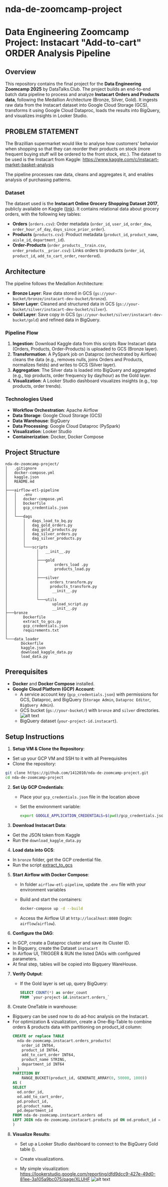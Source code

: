 # nda-de-zoomcamp-project

# Data Engineering Zoomcamp Project: Instacart "Add-to-cart" ORDER Analysis Pipeline

## Overview

This repository contains the final project for the **Data Engineering Zoomcamp 2025** by DataTalks.Club. The project builds an end-to-end batch data pipeline to process and analyze **Instacart Orders and Products data**, following the Medallion Architecture (Bronze, Silver, Gold). It ingests raw data from the Instacart dataset into Google Cloud Storage (GCS), transforms it using Google Cloud Dataproc, loads the results into BigQuery, and visualizes insights in Looker Studio.

## PROBLEM STATEMENT

The Brazillian supermarket would like to analyse how customers' behavior when shopping so that they can reorder their products on stock (more frequent buying stuff will be ordered to the front stock, etc.).
The dataset to be used is the Instacart from Kaggle: <https://www.kaggle.com/c/instacart-market-basket-analysis>

The pipeline processes raw data, cleans and aggregates it, and enables analysis of purchasing patterns.

### Dataset

The dataset used is the **Instacart Online Grocery Shopping Dataset 2017**, publicly available on Kaggle ([link](https://www.kaggle.com/c/instacart-market-basket-analysis)). It contains relational data about grocery orders, with the following key tables:

- **Orders** (`orders.csv`): Order metadata (`order_id`, `user_id`, `order_dow`, `order_hour_of_day`, `days_since_prior_order`).
- **Products** (`products.csv`): Product metadata (`product_id`, `product_name`, `aisle_id`, `department_id`).
- **Order-Products** (`order_products__train.csv`, `order_products__prior.csv`): Links orders to products (`order_id`, `product_id`, `add_to_cart_order`, `reordered`).

## Architecture

The pipeline follows the Medallion Architecture:

- **Bronze Layer**: Raw data stored in GCS (`gs://your-bucket/bronze/instacart-dev-bucket/bronze`).
- **Silver Layer**: Cleaned and structured data in GCS (`gs://your-bucket/silver/instacart-dev-bucket/silver`).
- **Gold Layer**: Save copy in GCS (`gs://your-bucket/silver/instacart-dev-bucket/gold`) and refined data in BigQuery.

### Pipeline Flow

1. **Ingestion**: Download Kaggle data from this scripts Raw Instacart data (Orders, Products, Order-Products) is uploaded to GCS (Bronze layer).
2. **Transformation**: A PySpark job on Dataproc (orchestrated by Airflow) cleans the data (e.g., removes nulls, joins Orders and Products, normalizes fields) and writes to GCS (Silver layer).
3. **Aggregation**: The Silver data is loaded into BigQuery and aggregated (e.g., top products, order frequency by day/hour) as the Gold layer.
4. **Visualization**: A Looker Studio dashboard visualizes insights (e.g., top products, order trends).

### Technologies Used

- **Workflow Orchestration**: Apache Airflow
- **Data Storage**: Google Cloud Storage (GCS)
- **Data Warehouse**: BigQuery
- **Data Processing**: Google Cloud Dataproc (PySpark)
- **Visualization**: Looker Studio
- **Containerization**: Docker, Docker Compose

## Project Structure

```
nda-de-zoomcamp-project/
│   .gitignore
│   docker-compose.yml
│   kaggle.json
│   README.md
│   
├───airflow-etl-pipeline
│   │   .env
│   │   docker-compose.yml
│   │   Dockerfile
│   │   gcp_credentials.json
│   │   
│   └───dags
│       │   dags_load_to_bq.py
│       │   dag_gold_orders.py
│       │   dag_gold_products.py
│       │   dag_silver_orders.py
│       │   dag_silver_products.py
│       │   
│       └───scripts
│             │   __init__.py
│             │   
│             ├───gold
│             │       orders_load .py
│             │       products_load.py
│             │       
│             ├───silver
│             │     orders_transform.py
│             │     products_transform.py
│             │      __init__.py
│             │   
│             └───utils
│                    upload_script.py
│                    __init__.py
├───bronze
│       Dockerfile
│       extract_to_gcs.py
│       gcp_credentials.json
│       requirements.txt
│
└───data_loader
       Dockerfile
       kaggle.json
       download_kaggle_data.py
       load_data.py

```

## Prerequisites

- **Docker** and **Docker Compose** installed.
- **Google Cloud Platform (GCP) Account**:
  - A service account key (`gcp_credentials.json`) with permissions for GCS, Dataproc, and BigQuery (`Storage Admin`, `Dataproc Editor`, `BigQuery Admin`).
  - GCS bucket (`gs://your-bucket/`) with `bronze` and `silver` directories.
  ![alt text](images/image-02.png)
  - BigQuery dataset (`your-project-id.instacart`).

## Setup Instructions

1. **Setup VM & Clone the Repository**:
  - Set up your GCP VM and SSH to it with all Prerequisites
  - Clone the repository:
   ```bash
   git clone https://github.com/1412010/nda-de-zoomcamp-project.git
   cd nda-de-zoomcamp-project
   ```

2. **Set Up GCP Credentials**:

   - Place your `gcp_credentials.json` file in the location above

   - Set the environment variable:

     ```bash
     export GOOGLE_APPLICATION_CREDENTIALS=$(pwd)/gcp_credentials.json
     ```

3. **Download Instacart Data**:

- Get the JSON token from Kaggle
- Run the `download_kaggle_data.py`

4. **Load data into GCS**:

- In `bronze` folder, get the GCP credential file.
- Run the script [extract_to_gcs](bronze\extract_to_gcs.py)

5. **Start Airflow with Docker Compose**:

   - In folder `airflow-etl-pipeline`, update the `.env` file with your environment variables
   - Build and start the containers:

     ```bash
     docker-compose up -d --build
     ```

   - Access the Airflow UI at `http://localhost:8080` (login: `airflow`/`airflow`).

6. **Configure the DAG**:

- In GCP, create a Dataproc cluster and save its Cluster ID.
- In Bigquery, create the Dataset `instacart`
- In Airflow UI, TRIGGER & RUN the listed DAGs with configured parameters.
- At final step, tables will be copied into Bigquery WareHouse.

7. **Verify Output**:

   - If the Gold layer is set up, query BigQuery:

     ```sql
     SELECT COUNT(*) as order_count
     FROM `your-project-id.instacart.orders_`
     ```

8. Create OneTable in warehouse:
- Bigquery can be used now to do ad-hoc analysis on the Instacart.
- For optimization & vizualization, create a One-Big-Table to combine orders & products data with partitioning on product_id column: 
  ```sql
  CREATE or replace TABLE 
    nda-de-zoomcamp.instacart.orders_products(
      order_id INT64, 
      product_id INT64,
      add_to_cart_order INT64,
      product_name STRING, 
      department_id INT64
    )
  PARTITION BY 
      RANGE_BUCKET(product_id, GENERATE_ARRAY(0, 50000, 1000))
  AS (
  SELECT 
    od.order_id, 
    od.add_to_cart_order,
    pd.product_id,
    pd.product_name, 
    pd.department_id
  FROM nda-de-zoomcamp.instacart.orders od
  LEFT JOIN nda-de-zoomcamp.instacart.products pd ON od.product_id = pd.product_id
  )
  ```

8. **Visualize Results**:

   - Set up a Looker Studio dashboard to connect to the BigQuery Gold table ().
   - Create visualizations.

   - My simple visualization: <https://lookerstudio.google.com/reporting/dfd9dcc9-427e-49d0-81ee-3a105a9bc075/page/XLUHF>
   ![alt text](images/image-01.png)
